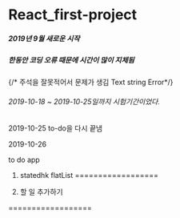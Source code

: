# React_first-project
##### 2019년 9월 새로운 시작

##### 한동안 코딩 오류 때문에 시간이 많이 지체됨

{/* 주석을 잘못적어서 문제가 생김 Text string Error*/}

###### 2019-10-18 ~ 2019-10-25일까지 시험기간이었다.

2019-10-25
to-do을 다시 끝냄

2019-10-26

to do app

1. statedhk flatList
==================

2. 할 일 추가하기

==================
